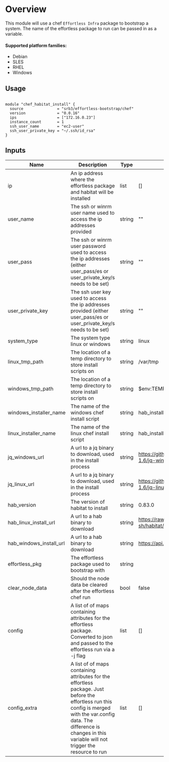 # Overview
This module will use a chef `Effortless Infra` package to bootstrap a system. The name of the effortless package to run can be passed in as a variable.

#### Supported platform families:
 * Debian
 * SLES
 * RHEL
 * Windows

## Usage

```hcl

module "chef_habitat_install" {
  source               = "srb3/effortless-bootstrap/chef"
  version              = "0.0.16"
  ips                  = ["172.16.0.23"]
  instance_count       = 1
  ssh_user_name        = "ec2-user"
  ssh_user_private_key = "~/.ssh/id_rsa"
}
```

## Inputs

| Name | Description | Type | Default | Required |
|------|-------------|------|---------|----------|
|ip|An ip address where the effortless package and habitat will be installed|list|[]|no|
|user_name|The ssh or winrm user name used to access the ip addresses provided|string|""|no|
|user_pass|The ssh or winrm user password used to access the ip addresses (either user_pass/es or user_private_key/s needs to be set)|string|""|no|
|user_private_key|The ssh user key used to access the ip addresses provided (either user_pass/es or user_private_key/s needs to be set)|string|""|no|
|system_type|The system type linux or windows|string|linux|no|
|linux_tmp_path|The location of a temp directory to store install scripts on|string|/var/tmp|no|
|windows_tmp_path|The location of a temp directory to store install scripts on|string|$env:TEMP|no|
|windows_installer_name|The name of the windows chef install script|string|hab_installer.ps1|no|
|linux_installer_name|The name of the linux chef install script|string|hab_installer.sh|no|
|jq_windows_url|A url to a jq binary to download, used in the install process|string|https://github.com/stedolan/jq/releases/download/jq-1.6/jq-win64.exe|no|
|jq_linux_url|A url to a jq binary to download, used in the install process|string|https://github.com/stedolan/jq/releases/download/jq-1.6/jq-linux64|no|
|hab_version|The version of habitat to install|string|0.83.0|no|
|hab_linux_install_url|A url to a hab binary to download|string|https://raw.githubusercontent.com/habitat-sh/habitat/master/components/hab/install.sh|no|
|hab_windows_install_url|A url to a hab binary to download|string|https://api.bintray.com|no|
|effortless_pkg|The effortless package used to bootstrap with|string||yes|
|clear_node_data|Should the node data be cleared after the effortless chef run|bool|false|no|
|config|A list of of maps containing attributes for the effortless package. Converted to json and passed to the effortless run via a -j flag|list|[]|no|
|config_extra|A list of of maps containing attributes for the effortless package. Just before the effortless run this config is merged with the var.config data. The difference is changes in this variable will not trigger the resource to run|list|[]|no|
